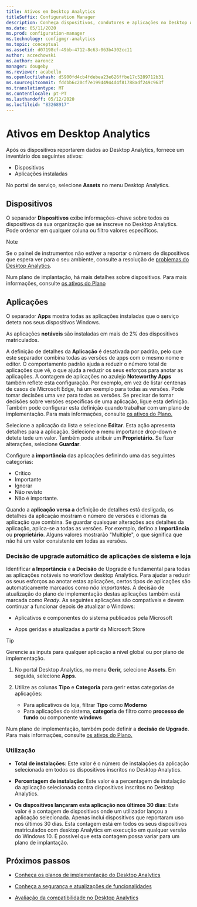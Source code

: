 ```yaml
---
title: Ativos em Desktop Analytics
titleSuffix: Configuration Manager
description: Conheça dispositivos, condutores e aplicações no Desktop Analytics.
ms.date: 05/11/2020
ms.prod: configuration-manager
ms.technology: configmgr-analytics
ms.topic: conceptual
ms.assetid: d07198cf-49bb-4712-8c63-063b4302cc11
author: aczechowski
ms.author: aaroncz
manager: dougeby
ms.reviewer: acabello
ms.openlocfilehash: d5900fd4cb4fdebea23e626ffbe17c5289712b31
ms.sourcegitcommit: fddbb6c20cf7e19944944d4f81788adf249c963f
ms.translationtype: MT
ms.contentlocale: pt-PT
ms.lasthandoff: 05/12/2020
ms.locfileid: "83268917"
---
```

# <a name="assets-in-desktop-analytics"></a>Ativos em Desktop Analytics

Após os dispositivos reportarem dados ao Desktop Analytics, fornece um inventário dos seguintes ativos:

- Dispositivos
- Aplicações instaladas  

No portal de serviço, selecione **Assets** no menu Desktop Analytics.

## <a name="devices"></a>Dispositivos

O separador **Dispositivos** exibe informações-chave sobre todos os dispositivos da sua organização que se inscreve no Desktop Analytics. Pode ordenar em qualquer coluna ou filtro valores específicos.

> [!NOTE]  
> Se o painel de instrumentos não estiver a reportar o número de dispositivos que espera ver para o seu ambiente, consulte a resolução de [problemas do Desktop Analytics](troubleshooting.md).  

Num plano de implantação, há mais detalhes sobre dispositivos. Para mais informações, consulte [os ativos do Plano](about-deployment-plans.md#plan-assets)

## <a name="apps"></a>Aplicações

O separador **Apps** mostra todas as aplicações instaladas que o serviço deteta nos seus dispositivos Windows.

As aplicações **notáveis** são instaladas em mais de 2% dos dispositivos matriculados.

A definição de detalhes da **Aplicação** é desativada por padrão, pelo que este separador combina todas as versões de apps com o mesmo nome e editor.<!-- 5542186 --> O comportamento padrão ajuda a reduzir o número total de aplicações que vê, o que ajuda a reduzir os seus esforços para anotar as aplicações. A contagem de aplicações no azulejo **Noteworthy Apps** também reflete esta configuração. Por exemplo, em vez de listar centenas de casos de Microsoft Edge, há um exemplo para todas as versões. Pode tomar decisões uma vez para todas as versões. Se precisar de tomar decisões sobre versões específicas de uma aplicação, ligue esta definição. Também pode configurar esta definição quando trabalhar com um plano de implementação. Para mais informações, consulte [os ativos do Plano.](about-deployment-plans.md#plan-assets)

Selecione a aplicação da lista e selecione **Editar**. Esta ação apresenta detalhes para a aplicação. Selecione **o** menu importance drop-down e detete tede um valor. Também pode atribuir um **Proprietário.** Se fizer alterações, selecione **Guardar**.

Configure a **importância** das aplicações definindo uma das seguintes categorias:

- Crítico
- Importante
- Ignorar
- Não revisto
- Não é importante.<!-- 3587232 -->

Quando a **aplicação versa a** definição de detalhes está desligada, os detalhes da aplicação mostram o número de versões e idiomas da aplicação que combina. Se guardar quaisquer alterações aos detalhes da aplicação, aplica-se a todas as versões. Por exemplo, defino a **Importância** ou **proprietário**. Alguns valores mostrarão "Multiple", o que significa que não há um valor consistente em todas as versões.

### <a name="automatic-upgrade-decision-of-system-and-store-apps"></a><a name="bkmk_plan-autoapp" />Decisão de upgrade automático de aplicações de sistema e loja

<!-- 3587232 -->
Identificar **a Importância** e **a Decisão** de Upgrade é fundamental para todas as aplicações notáveis no workflow desktop Analytics. Para ajudar a reduzir os seus esforços ao anotar estas aplicações, certos tipos de aplicações são automaticamente marcados como *não importantes*. A decisão de atualização do plano de implementação destas aplicações também está marcada como *Ready*. As seguintes aplicações são compatíveis e devem continuar a funcionar depois de atualizar o Windows:

- Aplicativos e componentes do sistema publicados pela Microsoft

- Apps geridas e atualizadas a partir da Microsoft Store

> [!TIP]
> Gerencie as inputs para qualquer aplicação a nível global ou por plano de implementação.
>
> 1. No portal Desktop Analytics, no menu **Gerir,** selecione **Assets**. Em seguida, selecione **Apps**.
>
> 2. Utilize as colunas **Tipo** e **Categoria** para gerir estas categorias de aplicações:
>
>    - Para aplicativos de loja, filtrar **Tipo** como **Moderno**
>    - Para aplicações do sistema, **categoria** de filtro como **processo de fundo** ou componente **windows**

Num plano de implementação, também pode definir a **decisão de Upgrade**. Para mais informações, consulte [os ativos do Plano.](about-deployment-plans.md#plan-assets)

### <a name="usage"></a>Utilização

<!-- 5533890 -->

- **Total de instalações**: Este valor é o número de instalações da aplicação selecionada em todos os dispositivos inscritos no Desktop Analytics.

- **Percentagem de instalação**: Este valor é a percentagem de instalação da aplicação selecionada contra dispositivos inscritos no Desktop Analytics.

- **Os dispositivos lançaram esta aplicação nos últimos 30 dias**: Este valor é a contagem de dispositivos onde um utilizador lançou a aplicação selecionada. Apenas inclui dispositivos que reportaram uso nos últimos 30 dias. Esta contagem está em todos os seus dispositivos matriculados com desktop Analytics em execução em qualquer versão do Windows 10. É possível que esta contagem possa variar para um plano de implantação.

## <a name="next-steps"></a>Próximos passos

- [Conheça os planos de implementação do Desktop Analytics](about-deployment-plans.md)  

- [Conheça a segurança e atualizações de funcionalidades](about-updates.md)  

- [Avaliação da compatibilidade no Desktop Analytics](compat-assessment.md)  
